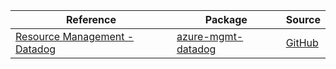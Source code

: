 | Reference | Package | Source |
|---|---|---|
|[Resource Management - Datadog](mgmt-datadog-readme.md)|[azure-mgmt-datadog](https://pypi.org/project/azure-mgmt-datadog)|[GitHub](https://github.com/Azure/azure-sdk-for-python/blob/main/sdk/datadog/azure-mgmt-datadog)|
